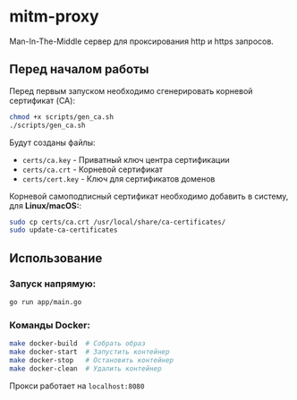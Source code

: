 # mitm-proxy

Man-In-The-Middle сервер для проксирования http и https запросов.

## Перед началом работы

Перед первым запуском необходимо сгенерировать корневой сертификат (CA):

```bash
chmod +x scripts/gen_ca.sh
./scripts/gen_ca.sh
```

Будут созданы файлы:
- `certs/ca.key` - Приватный ключ центра сертификации
- `certs/ca.crt` - Корневой сертификат
- `certs/cert.key` - Ключ для сертификатов доменов


Корневой самоподписный сертификат необходимо добавить в систему, для **Linux/macOS:**:
```bash
sudo cp certs/ca.crt /usr/local/share/ca-certificates/
sudo update-ca-certificates
```

## Использование

### Запуск напрямую:
```bash
go run app/main.go
```

### Команды Docker:
```bash
make docker-build  # Собрать образ
make docker-start  # Запустить контейнер
make docker-stop   # Остановить контейнер 
make docker-clean  # Удалить контейнер
```

Прокси работает на `localhost:8080`
